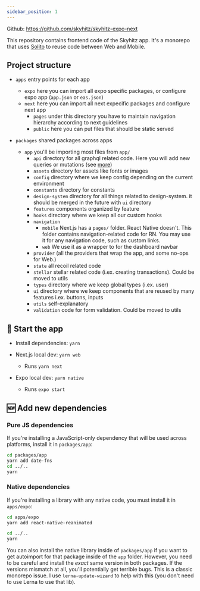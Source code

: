 ```yaml
---
sidebar_position: 1
---
```


Github: https://github.com/skyhitz/skyhitz-expo-next

This repository contains frontend code of the Skyhitz app. It's a monorepo that uses [Solito](https://github.com/nandorojo/solito) to reuse code between Web and Mobile.

## Project structure

- `apps` entry points for each app

  - `expo` here you can import all expo specific packages, or configure expo app (`app.json` or `eas.json`)
  - `next` here you can import all next expecific packages and configure next app
    - `pages` under this directory you have to maintain navigation hierarchy according to next guidelines
    - `public` here you can put files that should be static served

- `packages` shared packages across apps
  - `app` you'll be importing most files from `app/`
    - `api` directory for all graphql related code. Here you will add new queries or mutations (see [more](graphql.md))
    - `assets` directory for assets like fonts or images
    - `config` directory where we keep config depending on the current environment
    - `constants` directory for constants
    - `design-system` directory for all things related to design-system. it should be merged in the future with `ui` directory
    - `features` components organized by feature
    - `hooks` directory where we keep all our custom hooks
    - `navigation`
      - `mobile` Next.js has a `pages/` folder. React Native doesn't. This folder contains navigation-related code for RN. You may use it for any navigation code, such as custom links.
      - `web` We use it as a wrapper to for the dashboard navbar
    - `provider` (all the providers that wrap the app, and some no-ops for Web.)
    - `state` all recoil related code
    - `stellar` stellar related code (i.ex. creating transactions). Could be moved to utils
    - `types` directory where we keep global types (i.ex. user)
    - `ui` directory where we keep components that are reused by many features i.ex. buttons, inputs
    - `utils` self-explanatory
    - `validation` code for form validation. Could be moved to utils

## 🏁 Start the app

- Install dependencies: `yarn`

- Next.js local dev: `yarn web`
  - Runs `yarn next`
- Expo local dev: `yarn native`
  - Runs `expo start`

## 🆕 Add new dependencies

### Pure JS dependencies

If you're installing a JavaScript-only dependency that will be used across platforms, install it in `packages/app`:

```sh
cd packages/app
yarn add date-fns
cd ../..
yarn
```

### Native dependencies

If you're installing a library with any native code, you must install it in `apps/expo`:

```sh
cd apps/expo
yarn add react-native-reanimated

cd ../..
yarn
```

You can also install the native library inside of `packages/app` if you want to get autoimport for that package inside of the `app` folder. However, you need to be careful and install the _exact_ same version in both packages. If the versions mismatch at all, you'll potentially get terrible bugs. This is a classic monorepo issue. I use `lerna-update-wizard` to help with this (you don't need to use Lerna to use that lib).
